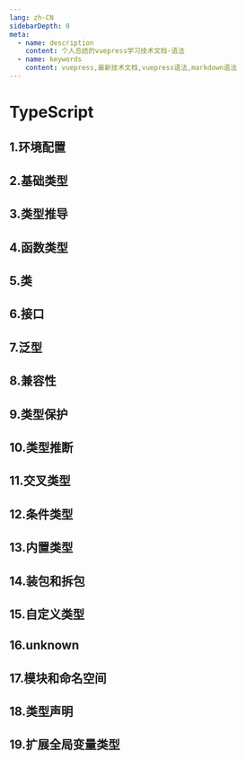 ```yaml
---
lang: zh-CN
sidebarDepth: 0
meta:
  - name: description
    content: 个人总结的vuepress学习技术文档-语法
  - name: keywords
    content: vuepress,最新技术文档,vuepress语法,markdown语法
---
```


# TypeScript

## 1.环境配置

## 2.基础类型

## 3.类型推导

## 4.函数类型

## 5.类

## 6.接口

## 7.泛型

## 8.兼容性

## 9.类型保护

## 10.类型推断

## 11.交叉类型

## 12.条件类型

## 13.内置类型

## 14.装包和拆包

## 15.自定义类型

## 16.unknown

## 17.模块和命名空间

## 18.类型声明

## 19.扩展全局变量类型
